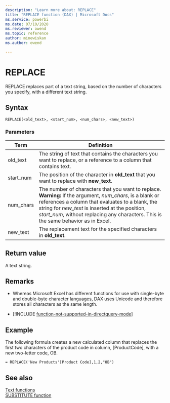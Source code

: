 ```yaml
---
description: "Learn more about: REPLACE"
title: "REPLACE function (DAX) | Microsoft Docs"
ms.service: powerbi 
ms.date: 07/10/2020
ms.reviewer: owend
ms.topic: reference
author: minewiskan
ms.author: owend

---
```

# REPLACE

REPLACE replaces part of a text string, based on the number of characters you specify, with a different text string.  
  
## Syntax  
  
```dax
REPLACE(<old_text>, <start_num>, <num_chars>, <new_text>)  
```
  
### Parameters  
  
|Term|Definition|  
|--------|--------------|  
|old_text|The string of text that contains the characters you want to replace, or a reference to a column that contains text.|  
|start_num|The position of the character in **old_text** that you want to replace with **new_text**.|  
|num_chars|The number of characters that you want to replace. **Warning:** If the argument, *num_chars*, is a blank or references a column that evaluates to a blank, the string for *new_text* is inserted at the position, *start_num*, without replacing any characters. This is the same behavior as in Excel.|  
|new_text|The replacement text for the specified characters in **old_text**.|  
  
## Return value

A text string.  
  
## Remarks

- Whereas Microsoft Excel has different functions for use with single-byte and double-byte character languages, DAX uses Unicode and therefore stores all characters as the same length.  
  
- [!INCLUDE [function-not-supported-in-directquery-mode](includes/function-not-supported-in-directquery-mode.md)]
  
## Example

The following formula creates a new calculated column that replaces the first two characters of the product code in column, [ProductCode], with a new two-letter code, OB.  
  
```dax
= REPLACE('New Products'[Product Code],1,2,"OB")  
```
  
## See also

[Text functions](text-functions-dax.md)  
[SUBSTITUTE function](substitute-function-dax.md)  
